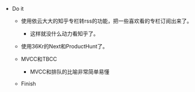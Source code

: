 - Do it
    - 使用依云大大的知乎专栏转rss的功能，把一些喜欢看的专栏订阅出来了。
        - 这样就没什么动力看知乎了。

    - 使用36Kr的Next和ProductHunt了。

    - MVCC和TBCC
        - MVCC和排队的比喻非常简单易懂

    - Finish <DB Imp>
